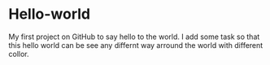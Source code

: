 # Hello-world
My first project on GitHub to say hello to the world.
I add some task so that this hello world can be see any differnt way arround the world with different collor.
